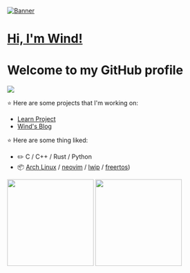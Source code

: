 
<a href="https://www.github.com/injuries"><img src="https://s2.loli.net/2023/10/22/4QtPSjIVuTfhXea.jpg" alt="Banner"></a>

<h1><a href="https://www.github.com/windinjuries">Hi, I'm Wind!</a></h1>
<h1>Welcome to my GitHub profile</h1>
<a href="https://visitcount.itsvg.in">
  <img src="https://visitcount.itsvg.in/api?id=Windinjuries&label=Profile%20Views&pretty=false" />
</a>

  
:star: Here are some projects that I'm working on:
- [Learn Project](https://github.com/windinjuries/LearnProject)
- [Wind's Blog](https://github.com/windinjuries/LearnProject)
  
:star: Here are some thing liked:
-   :pencil2: C / C++ / Rust / Python 
-   :package: [Arch Linux](https://wiki.archlinux.org/title/Arch_Linux) / [neovim](https://neovim.io/) / [lwip](https://savannah.nongnu.org/projects/lwip/) / [freertos](https://www.freertos.org/))
  
<img height="200px" src="https://github-readme-stats.vercel.app/api?username=windinjuries" /><span>  <span><img height="200px" src="https://github-readme-stats.vercel.app/api/top-langs/?username=windinjuries&layout=compact&langs_count=8" />

